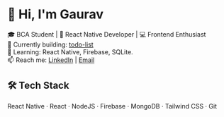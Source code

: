 # 👋 Hi, I'm Gaurav

🎓 BCA Student | 📱 React Native Developer | 💻 Frontend Enthusiast  
🔭 Currently building: [todo-list](https://github.com/gaurav-swami/todo-list)  
🌱 Learning: React Native, Firebase, SQLite.  
📫 Reach me: [LinkedIn](https://www.linkedin.com/in/gaurav-swami-b2005627a/) | [Email](mailto:gauravswami0404@gmail.com)

## 🛠️ Tech Stack
React Native · React · NodeJS · Firebase · MongoDB · Tailwind CSS · Git




